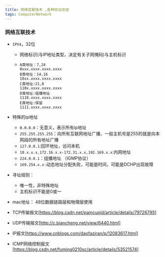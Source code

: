 ```yaml
---
title: 网络互联技术 ,各种协议总结
tags: ComputerNetwork
---
```

### 网络互联技术

* `IPV4`，32位

  * 网络标识(与IP地址类型，决定有关子网掩码)与主机标识

  * ```
    A类地址：7,24
    0xxx.xxxx.xxxx.xxxx
    B类地址：14,16
    10xx.xxxx.xxxx.xxxx
    C类地址:21,8
    110x.xxxx.xxxx.xxxx
    D类地址:组播地址
    1110.xxxx.xxxx.xxxx
    E类地址:保留
    1111.xxxx.xxxx.xxxx
    ```

* 特殊的ip地址

  * `0.0.0.0`：无意义，表示所有ip地址
  * `255.255.255.255`：向所有互联网地址广播，一般主机号是255的就是向本网段的所有地址广播
  * `127.0.0.1`:回环地址，访问本机
  * `10.x.x.x,172.16.x.x-172.31.x.x,192.169.x.x`:内网地址
  * `224.0.0.1`：组播地址 （IGMP协议）
  * `169.254.x.x:`动态地址分配失败，可能是时间，可能是DCHP出现故障

* 寻址规则：

  * 唯一性，非特殊地址
  * 主机标识不能是0或一

* mac地址： 48位数据链路层和物理层使用

* TCP传输报文[https://blog.csdn.net/paincupid/article/details/79726795]

* UDP传输报文[http://c.biancheng.net/view/6440.html]

* IP报文[https://www.cnblogs.com/daofaziran/p/12083617.html]

* ICMP网络控制报文[https://blog.csdn.net/fuming0210sc/article/details/53521574]